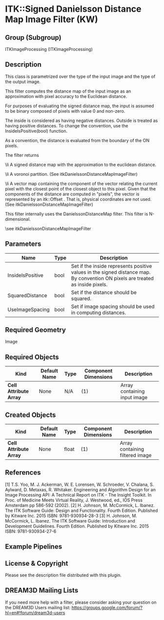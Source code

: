 # ITK::Signed Danielsson Distance Map Image Filter (KW)  #


## Group (Subgroup) ##

ITKImageProcessing (ITKImageProcessing)

## Description ##



This class is parametrized over the type of the input image and the type of the output image.

This filter computes the distance map of the input image as an approximation with pixel accuracy to the Euclidean distance.

For purposes of evaluating the signed distance map, the input is assumed to be binary composed of pixels with value 0 and non-zero.

The inside is considered as having negative distances. Outside is treated as having positive distances. To change the convention, use the InsideIsPositive(bool) function.

As a convention, the distance is evaluated from the boundary of the ON pixels.

The filter returns

\li A signed distance map with the approximation to the euclidean distance.

\li A voronoi partition. (See itkDanielssonDistanceMapImageFilter)

\li A vector map containing the component of the vector relating the current pixel with the closest point of the closest object to this pixel. Given that the components of the distance are computed in "pixels", the vector is represented by an itk::Offset . That is, physical coordinates are not used. (See itkDanielssonDistanceMapImageFilter)



This filter internally uses the DanielssonDistanceMap filter. This filter is N-dimensional.

\see itkDanielssonDistanceMapImageFilter

## Parameters ##

| Name | Type | Description |
|------|------|-------------|
| InsideIsPositive | bool| Set if the inside represents positive values in the signed distance map. By convention ON pixels are treated as inside pixels. |
| SquaredDistance | bool| Set if the distance should be squared. |
| UseImageSpacing | bool| Set if image spacing should be used in computing distances. |


## Required Geometry ##

Image

## Required Objects ##

| Kind | Default Name | Type | Component Dimensions | Description |
|------|--------------|------|----------------------|-------------|
| **Cell Attribute Array** | None | N/A | (1)  | Array containing input image

## Created Objects ##

| Kind | Default Name | Type | Component Dimensions | Description |
|------|--------------|------|----------------------|-------------|
| **Cell Attribute Array** | None | float | (1)  | Array containing filtered image

## References ##

[1] T.S. Yoo, M. J. Ackerman, W. E. Lorensen, W. Schroeder, V. Chalana, S. Aylward, D. Metaxas, R. Whitaker. Engineering and Algorithm Design for an Image Processing API: A Technical Report on ITK - The Insight Toolkit. In Proc. of Medicine Meets Virtual Reality, J. Westwood, ed., IOS Press Amsterdam pp 586-592 (2002). 
[2] H. Johnson, M. McCormick, L. Ibanez. The ITK Software Guide: Design and Functionality. Fourth Edition. Published by Kitware Inc. 2015 ISBN: 9781-930934-28-3
[3] H. Johnson, M. McCormick, L. Ibanez. The ITK Software Guide: Introduction and Development Guidelines. Fourth Edition. Published by Kitware Inc. 2015 ISBN: 9781-930934-27-6

## Example Pipelines ##



## License & Copyright ##

Please see the description file distributed with this plugin.

## DREAM3D Mailing Lists ##

If you need more help with a filter, please consider asking your question on the DREAM3D Users mailing list:
https://groups.google.com/forum/?hl=en#!forum/dream3d-users
